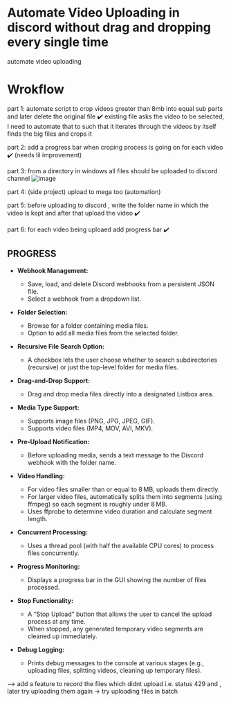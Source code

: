 # Automate Video Uploading in discord without drag and dropping every single time
automate video uploading 
# Wrokflow

part 1:
automate script to crop videos greater than 8mb into equal sub parts and later delete the original file  ✔️
existing file asks the video to be selected, I need to automate that to such that it iterates through the videos by itself  finds the big files and crops it

part 2:
 add a progress bar when croping process is going on for each video  ✔️ (needs lil improvement)

 part 3:
 from a directory in windows all files should be uploaded to discord channel 
 ![image](https://github.com/user-attachments/assets/0234add6-0ddd-4021-bee7-ffe6c7f5bcea)

 part 4: (side project)
 upload to mega too (automation)

 part 5:
 before uploading to discord , write the folder name in which the video is kept and after that upload the video ✔️

 part 6: 
 for each video being uploaed add progress bar ✔️



## PROGRESS


- **Webhook Management:**  
  - Save, load, and delete Discord webhooks from a persistent JSON file.  
  - Select a webhook from a dropdown list.

- **Folder Selection:**  
  - Browse for a folder containing media files.  
  - Option to add all media files from the selected folder.

- **Recursive File Search Option:**  
  - A checkbox lets the user choose whether to search subdirectories (recursive) or just the top-level folder for media files.

- **Drag-and-Drop Support:**  
  - Drag and drop media files directly into a designated Listbox area.

- **Media Type Support:**  
  - Supports image files (PNG, JPG, JPEG, GIF).  
  - Supports video files (MP4, MOV, AVI, MKV).

- **Pre-Upload Notification:**  
  - Before uploading media, sends a text message to the Discord webhook with the folder name.

- **Video Handling:**  
  - For video files smaller than or equal to 8 MB, uploads them directly.  
  - For larger video files, automatically splits them into segments (using ffmpeg) so each segment is roughly under 8 MB.  
  - Uses ffprobe to determine video duration and calculate segment length.

- **Concurrent Processing:**  
  - Uses a thread pool (with half the available CPU cores) to process files concurrently.

- **Progress Monitoring:**  
  - Displays a progress bar in the GUI showing the number of files processed.

- **Stop Functionality:**  
  - A “Stop Upload” button that allows the user to cancel the upload process at any time.  
  - When stopped, any generated temporary video segments are cleaned up immediately.

- **Debug Logging:**  
  - Prints debug messages to the console at various stages (e.g., uploading files, splitting videos, cleaning up temporary files).

--> add a feature to record the files which didnt upload i.e. status 429  and , later try uploading them again
-> try uploading files in batch
